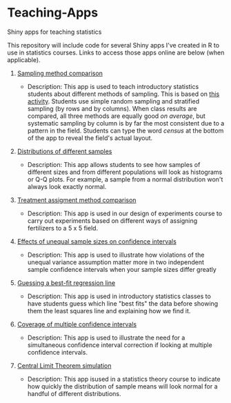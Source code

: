 # Teaching-Apps
Shiny apps for teaching statistics

This repository will include code for several Shiny apps I've created in R to use in statistics courses. Links to access
those apps online are below (when applicable).


1. [Sampling method comparison](https://vank-stats.shinyapps.io/riversampling/)
    - Description: This app is used to teach introductory statistics students about different methods of sampling. This is based on [this activity](https://drive.google.com/file/d/0B-_uMkyiI27pLUMweHZpZVJnZms/view). Students use simple random sampling and stratified sampling (by rows and by columns). When class results are compared, all three methods are equally good *on average*, but systematic sampling by column is by far the most consistent due to a pattern in the field. Students can type the word *census* at the bottom of the app to reveal the field's actual layout.

2. [Distributions of different samples](https://vank-stats.shinyapps.io/samplehistograms/)
    - Description: This app allows students to see how samples of different sizes and from different populations will look as
histograms or Q-Q plots. For example, a sample from a normal distribution won't always look exactly normal.

3. [Treatment assigment method comparison](https://vank-stats.shinyapps.io/fertilizer_experiment/)
    - Description: This app is used in our design of experiments course to carry out experiments based on different ways of assigning fertilizers to a 5 x 5 field.

4. [Effects of unequal sample sizes on confidence intervals](https://vank-stats.shinyapps.io/effects_of_unequal_sample_sizes/)
    - Description: This app is used to illustrate how violations of the unequal variance assumption matter more in two independent sample confidence intervals when your sample sizes differ greatly

5. [Guessing a best-fit regression line](https://vank-stats.shinyapps.io/line_of_best_fit_guessing/)
    - Description: This app is used in introductory statistics classes to have students guess which line "best fits" the data before showing them the least squares line and explaining how we find it.

6. [Coverage of multiple confidence intervals](https://vank-stats.shinyapps.io/multiple_confidence_intervals/)
    - Description: This app is used to illustrate the need for a simultaneous confidence interval correction if looking at multiple confidence intervals.

7. [Central Limit Theorem simulation](https://vank-stats.shinyapps.io/CLT-STS342/)
    - Description: This app isused in a statistics theory course to indicate how quickly the distribution of sample means will look normal for a handful of different distributions.
